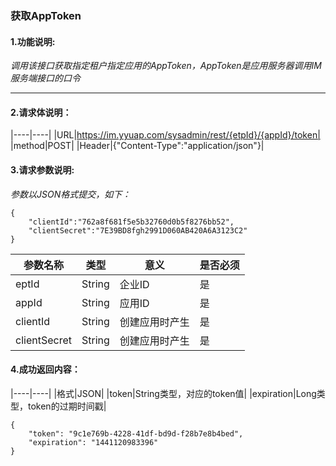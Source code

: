 ### 获取AppToken

#### 1.功能说明:
*调用该接口获取指定租户指定应用的AppToken，AppToken是应用服务器调用IM服务端接口的口令*
***

#### 2.请求体说明：

|----|----|
|URL|https://im.yyuap.com/sysadmin/rest/{etpId}/{appId}/token|
|method|POST|
|Header|{"Content-Type":"application/json"}|

#### 3.请求参数说明:
*参数以JSON格式提交，如下：*

	{
		"clientId":"762a8f681f5e5b32760d0b5f8276bb52",
		"clientSecret":"7E39BD8fgh2991D060AB420A6A3123C2"
	}

|参数名称|类型|意义|是否必须|
|----|----|----|----|
|eptId|String|企业ID|是|
|appId|String|应用ID|是|
|clientId|String|创建应用时产生|是|
|clientSecret|String|创建应用时产生|是|

#### 4.成功返回内容：

|----|----|
|格式|JSON|
|token|String类型，对应的token值|
|expiration|Long类型，token的过期时间戳|


	{
  		"token": "9c1e769b-4228-41df-bd9d-f28b7e8b4bed",
  		"expiration": "1441120983396"
	}